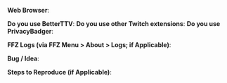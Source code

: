 **Web Browser**:

**Do you use BetterTTV**:
**Do you use other Twitch extensions**:
**Do you use PrivacyBadger**:

**FFZ Logs (via FFZ Menu > About > Logs; if Applicable)**:


**Bug / Idea**:



**Steps to Reproduce (if Applicable)**:

